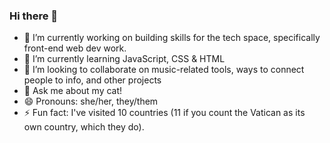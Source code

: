 ### Hi there 👋

- 🔭 I’m currently working on building skills for the tech space, specifically front-end web dev work. 
- 🌱 I’m currently learning JavaScript, CSS & HTML 
- 👯 I’m looking to collaborate on music-related tools, ways to connect people to info, and other projects
- 💬 Ask me about my cat!
- 😄 Pronouns: she/her, they/them
- ⚡ Fun fact: I've visited 10 countries (11 if you count the Vatican as its own country, which they do). 
